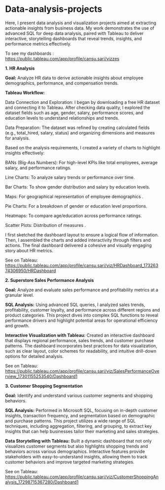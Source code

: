 # Data-analysis-projects

Here, I present data analysis and visualization projects aimed at extracting actionable insights from business data. My work demonstrates the use of advanced SQL for deep data analysis, paired with Tableau to deliver interactive, storytelling dashboards that reveal trends, insights, and performance metrics effectively.

To see my dashboards : https://public.tableau.com/app/profile/cansu.sari/vizzes

**1. HR Analysis**

**Goal:** Analyze HR data to derive actionable insights about employee demographics, performance, and compensation trends.

**Tableau Workflow:** 

Data Connection and Exploration: I began by downloading a free HR dataset and connecting it to Tableau. After checking data quality, I explored the dataset fields such as age, gender, salary, performance scores, and education levels to understand relationships and trends.

Data Preparation: The dataset was refined by creating calculated fields (e.g., total_hired, salary, status) and organizing dimensions and measures for analysis.

Based on the analysis requirements, I created a variety of charts to highlight insights effectively:

BANs (Big-Ass Numbers): For high-level KPIs like total employees, average salary, and performance ratings.

Line Charts: To analyze salary trends or performance over time.

Bar Charts: To show gender distribution and salary by education levels.

Maps: For geographical representation of employee demographics .

Pie Charts: For a breakdown of gender or education level proportions.

Heatmaps: To compare age/education across performance ratings.

Scatter Plots: Distribution of measures .

I first sketched the dashboard layout to ensure a logical flow of information. Then, I assembled the charts and added interactivity through filters and actions. The final dashboard delivered a cohesive and visually engaging story about HR metrics.

See on Tableau: https://public.tableau.com/app/profile/cansu.sari/viz/HRDashboard_17326374306950/HRDashboard

**2. Superstore Sales Performance Analysis**

**Goal:** Analyze and evaluate sales performance and profitability metrics at a granular level.

**SQL Analysis:** Using advanced SQL queries, I analyzed sales trends, profitability, customer loyalty, and performance across different regions and product categories. This project dives into complex SQL functions to reveal performance drivers and highlight potential areas for operational efficiency and growth.

**Interactive Visualization with Tableau:** Created an interactive dashboard that displays regional performance, sales trends, and customer purchase patterns. The dashboard incorporates best practices for data visualization, such as clear layout, color schemes for readability, and intuitive drill-down options for detailed analysis.

See on Tableau: https://public.tableau.com/app/profile/cansu.sari/viz/SalesPerformanceOverview_17301155253540/Dashboard1

**3. Customer Shopping Segmentation**

**Goal:** Identify and understand various customer segments and shopping behaviors.

**SQL Analysis:** Performed in Microsoft SQL, focusing on in-depth customer insights, transaction frequency, and segmentation based on demographic and purchase patterns. This project utilizes a wide range of SQL techniques, including aggregation, filtering, and grouping, to extract key insights that can help businesses tailor their marketing and sales strategies.

**Data Storytelling with Tableau:** Built a dynamic dashboard that not only visualizes customer segments but also highlights shopping trends and behaviors across various demographics. Interactive features provide stakeholders with easy-to-understand insights, allowing them to track customer behaviors and improve targeted marketing strategies.

See on Tableau: https://public.tableau.com/app/profile/cansu.sari/viz/CustomerShoppingAnalysis_17298715367280/Dashboard1
